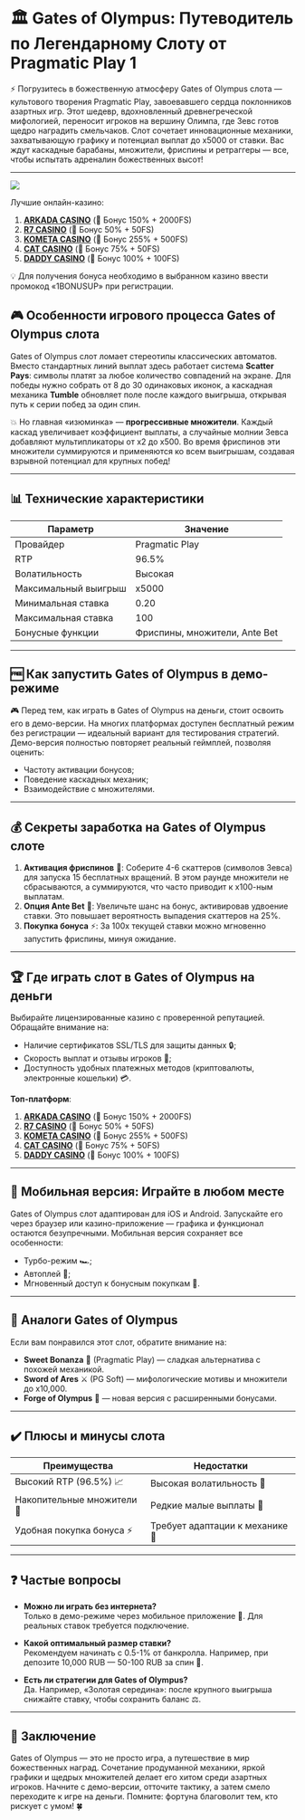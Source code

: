 # 🏛️ Gates of Olympus: Путеводитель по Легендарному Слоту от Pragmatic Play  1

⚡️ Погрузитесь в божественную атмосферу Gates of Olympus слота — культового творения Pragmatic Play, завоевавшего сердца поклонников азартных игр. Этот шедевр, вдохновленный древнегреческой мифологией, переносит игроков на вершину Олимпа, где Зевс готов щедро наградить смельчаков. Слот сочетает инновационные механики, захватывающую графику и потенциал выплат до x5000 от ставки. Вас ждут каскадные барабаны, множители, фриспины и ретраггеры — все, чтобы испытать адреналин божественных высот!  

---

[![](https://i.ibb.co/BVjGQ9mj/olympus.jpg)](https://clck.ru/3Hr27o)

Лучшие онлайн-казино:

1. **[ARKADA CASINO](https://clck.ru/3Hr27o "ARKADA CASINO")** (🎁 Бонус 150% + 2000FS)
2. **[R7 CASINO](https://clck.ru/3HsT58 "R7 CASINO")** (🎁 Бонус 50% + 50FS)
3. **[KOMETA CASINO](https://clck.ru/3JHf2X "KOMETA CASINO")** (🎁 Бонус 255% + 500FS)
4. **[CAT CASINO](https://clck.ru/3HsTGi "CAT CASINO")** (🎁 Бонус 75% + 50FS)
5. **[DADDY CASINO](https://clck.ru/3HsTSj "DADDY CASINO")** (🎁 Бонус 100% + 100FS)

💡 Для получения бонуса необходимо в выбранном казино ввести промокод «1BONUSUP» при регистрации.

## 🎮 Особенности игрового процесса Gates of Olympus слота 

Gates of Olympus слот ломает стереотипы классических автоматов. Вместо стандартных линий выплат здесь работает система **Scatter Pays**: символы платят за любое количество совпадений на экране. Для победы нужно собрать от 8 до 30 одинаковых иконок, а каскадная механика **Tumble** обновляет поле после каждого выигрыша, открывая путь к серии побед за один спин.  

💥 Но главная «изюминка» — **прогрессивные множители**. Каждый каскад увеличивает коэффициент выплаты, а случайные молнии Зевса добавляют мультипликаторы от x2 до x500. Во время фриспинов эти множители суммируются и применяются ко всем выигрышам, создавая взрывной потенциал для крупных побед!  

---

## 📊 Технические характеристики  

| Параметр                | Значение                     |  
|-------------------------|------------------------------|  
| Провайдер               | Pragmatic Play               |  
| RTP                     | 96.5%                        |  
| Волатильность           | Высокая                      |  
| Максимальный выигрыш    | x5000                        |  
| Минимальная ставка      | 0.20                         |  
| Максимальная ставка     | 100                          |  
| Бонусные функции        | Фриспины, множители, Ante Bet |  

---

## 🆓 Как запустить Gates of Olympus в демо-режиме  

🎮 Перед тем, как играть в Gates of Olympus на деньги, стоит освоить его в демо-версии. На многих платформах доступен бесплатный режим без регистрации — идеальный вариант для тестирования стратегий. Демо-версия полностью повторяет реальный геймплей, позволяя оценить:  
- Частоту активации бонусов;  
- Поведение каскадных механик;  
- Взаимодействие с множителями.  

---

## 💰 Секреты заработка на Gates of Olympus слоте  

1. **Активация фриспинов** 🎁: Соберите 4-6 скаттеров (символов Зевса) для запуска 15 бесплатных вращений. В этом раунде множители не сбрасываются, а суммируются, что часто приводит к х100-ным выплатам.  
2. **Опция Ante Bet** 🔄: Увеличьте шанс на бонус, активировав удвоение ставки. Это повышает вероятность выпадения скаттеров на 25%.  
3. **Покупка бонуса** ⚡️: За 100x текущей ставки можно мгновенно запустить фриспины, минуя ожидание.  

---

## 🏆 Где играть слот в Gates of Olympus на деньги  

Выбирайте лицензированные казино с проверенной репутацией. Обращайте внимание на:  
- Наличие сертификатов SSL/TLS для защиты данных 🔒;  
- Скорость выплат и отзывы игроков 📢;  
- Доступность удобных платежных методов (криптовалюты, электронные кошельки) 💳.  

**Топ-платформ**:  
1. **[ARKADA CASINO](https://clck.ru/3Hr27o "ARKADA CASINO")** (🎁 Бонус 150% + 2000FS)
2. **[R7 CASINO](https://clck.ru/3HsT58 "R7 CASINO")** (🎁 Бонус 50% + 50FS)
3. **[KOMETA CASINO](https://clck.ru/3JHf2X "KOMETA CASINO")** (🎁 Бонус 255% + 500FS)
4. **[CAT CASINO](https://clck.ru/3HsTGi "CAT CASINO")** (🎁 Бонус 75% + 50FS)
5. **[DADDY CASINO](https://clck.ru/3HsTSj "DADDY CASINO")** (🎁 Бонус 100% + 100FS)

---

## 📱 Мобильная версия: Играйте в любом месте  

Gates of Olympus слот адаптирован для iOS и Android. Запускайте его через браузер или казино-приложение — графика и функционал остаются безупречными. Мобильная версия сохраняет все особенности:  
- Турбо-режим 🏎️;  
- Автоплей 🔄;  
- Мгновенный доступ к бонусным покупкам 🎁.  

---

## 🎰 Аналоги Gates of Olympus  

Если вам понравился этот слот, обратите внимание на:  
- **Sweet Bonanza** 🍭 (Pragmatic Play) — сладкая альтернатива с похожей механикой.  
- **Sword of Ares** ⚔️ (PG Soft) — мифологические мотивы и множители до x10,000.  
- **Forge of Olympus** 🔨 — новая версия с расширенными бонусами.  

---

## ✔️ Плюсы и минусы слота  

| **Преимущества**               | **Недостатки**               |  
|---------------------------------|-------------------------------|  
| Высокий RTP (96.5%) 📈         | Высокая волатильность 🎢     |  
| Накопительные множители 💎     | Редкие малые выплаты 🐌      |  
| Удобная покупка бонуса ⚡️     | Требует адаптации к механике 🧠 |  

---

## ❓ Частые вопросы  

- **Можно ли играть без интернета?**  
  Только в демо-режиме через мобильное приложение 📲. Для реальных ставок требуется подключение.  

- **Какой оптимальный размер ставки?**  
  Рекомендуем начинать с 0.5-1% от банкролла. Например, при депозите 10,000 RUB — 50-100 RUB за спин 💸.  

- **Есть ли стратегии для Gates of Olympus?**  
  Да. Например, «Золотая середина»: после крупного выигрыша снижайте ставку, чтобы сохранить баланс ⚖️.  

---

## 🏁 Заключение  

Gates of Olympus — это не просто игра, а путешествие в мир божественных наград. Сочетание продуманной механики, яркой графики и щедрых множителей делает его хитом среди азартных игроков. Начните с демо-версии, отточите тактику, а затем смело переходите к игре на деньги. Помните: фортуна благоволит тем, кто рискует с умом! 🍀  
